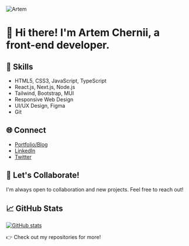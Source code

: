 ![Artem](https://i.ibb.co/h8FgHHz/Git-Banner.png)
# 👋 Hi there! I'm Artem Chernii, a front-end developer.

## 🔧 Skills

- HTML5, CSS3, JavaScript, TypeScript
- React.js, Next.js, Node.js
- Tailwind, Bootstrap, MUI
- Responsive Web Design
- UI/UX Design, Figma
- Git

## 🌐 Connect

- [Portfolio/Blog](https://yourportfolio.com)
- [LinkedIn](https://linkedin.com/in/artemchernii)
- [Twitter](https://twitter.com/artem_chernii)

## 🙌 Let's Collaborate!

I'm always open to collaboration and new projects. Feel free to reach out!

## 📈 GitHub Stats

[![GitHub stats](https://github-readme-stats.vercel.app/api?username=artemchernii&show_icons=true&count_private=true&hide=prs,issues)](https://github.com/artemchernii)

👉 Check out my repositories for more!

